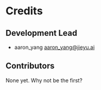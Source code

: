# Credits

## Development Lead

* aaron_yang <aaron_yang@jieyu.ai>

## Contributors

None yet. Why not be the first?
